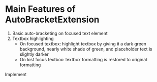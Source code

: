 # Main Features of AutoBracketExtension

1. Basic auto-bracketing on focused text element
2. Textbox highlighting
    - On focused textbox: highlight textbox by giving it a dark green background, nearly white shade of green, and placeholder text is slightly darker
    - On lost focus textbox: textbox formatting is restored to original formatting
    
Implement 